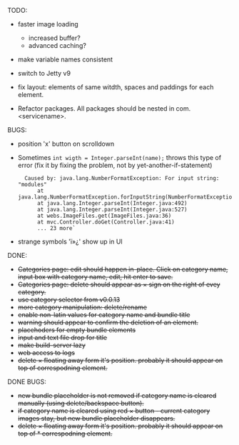 TODO:

* faster image loading
  * increased buffer?
  * advanced caching?
* make variable names consistent
* switch to Jetty v9

* fix layout: elements of same witdth, spaces and paddings for each element.

* Refactor packages. All packages should be nested in com.&lt;servicename&gt;.

BUGS:

* position 'x' button on scrolldown
* Sometimes `int wigth = Integer.parseInt(name);` throws this type of error (fix it by fixing the problem, not by yet-another-if-statement)

        Caused by: java.lang.NumberFormatException: For input string: "modules"
            at java.lang.NumberFormatException.forInputString(NumberFormatException.java:65)
            at java.lang.Integer.parseInt(Integer.java:492)
            at java.lang.Integer.parseInt(Integer.java:527)
            at webs.ImageFiles.get(ImageFiles.java:36)
            at mvc.Controller.doGet(Controller.java:41)
            ... 23 more`
    
 * strange symbols 'ï»¿' show up in UI
    


DONE:

* ~~Categories page: edit should happen in-place. Click on category name, input box with category name, edit, hit enter to save.~~
* ~~Categories page: delete should appear as &times; sign on the right of evey category.~~
* ~~use category selector from v0.0.13~~
* ~~more category manipulation: delete/rename~~
* ~~enable non-latin values for category name and bundle title~~
* ~~warning should appear to confirm the deletion of an element.~~
* ~~placehoders for empty bundle elements~~
* ~~input and text file drop for title~~
* ~~make build-server lazy~~
* ~~web access to logs~~
* ~~delete &times; floating away form it's position. probably it should appear on top of correspodning element.~~

DONE BUGS:

* ~~new bundle placeholder is not removed if category name is cleared manually (using delete/backspace button).~~
* ~~if category name is cleared using red &times; button - current category images stay, but new bundle placeholder disappears.~~
* ~~delete &times; floating away form it's position. probably it should appear on top of * correspodning element.~~
